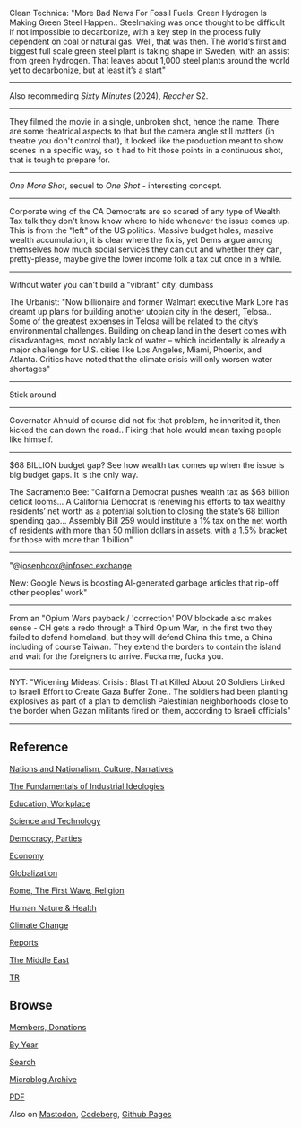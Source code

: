 
Clean Technica: "More Bad News For Fossil Fuels: Green Hydrogen Is
Making Green Steel Happen.. Steelmaking was once thought to be
difficult if not impossible to decarbonize, with a key step in the
process fully dependent on coal or natural gas. Well, that was
then. The world’s first and biggest full scale green steel plant is
taking shape in Sweden, with an assist from green hydrogen. That
leaves about 1,000 steel plants around the world yet to decarbonize,
but at least it’s a start"

---

Also recommeding *Sixty Minutes* (2024), *Reacher* S2.

---

They filmed the movie in a single, unbroken shot, hence the
name. There are some theatrical aspects to that but the camera angle
still matters (in theatre you don't control that), it looked like the
production meant to show scenes in a specific way, so it had to hit
those points in a continuous shot, that is tough to prepare for.

---

*One More Shot*, sequel to *One Shot* - interesting concept.

---

Corporate wing of the CA Democrats are so scared of any type of Wealth
Tax talk they don't know know where to hide whenever the issue comes
up. This is from the "left" of the US politics. Massive budget holes,
massive wealth accumulation, it is clear where the fix is, yet Dems
argue among themselves how much social services they can cut and
whether they can, pretty-please, maybe give the lower income folk a
tax cut once in a while.

---

Without water you can't build a "vibrant" city, dumbass

The Urbanist: "Now billionaire and former Walmart executive Mark Lore
has dreamt up plans for building another utopian city in the desert,
Telosa..  Some of the greatest expenses in Telosa will be related to
the city’s environmental challenges. Building on cheap land in the
desert comes with disadvantages, most notably lack of water – which
incidentally is already a major challenge for U.S. cities like Los
Angeles, Miami, Phoenix, and Atlanta. Critics have noted that the
climate crisis will only worsen water shortages"

---

Stick around

---

Governator Ahnuld of course did not fix that problem, he inherited it,
then kicked the can down the road.. Fixing that hole would mean
taxing people like himself.

---

$68 BILLION budget gap? See how wealth tax comes up when the issue is
big budget gaps. It is the only way.

The Sacramento Bee: "California Democrat pushes wealth tax as $68
billion deficit looms... A California Democrat is renewing his efforts
to tax wealthy residents’ net worth as a potential solution to closing
the state’s 68 billion spending gap... Assembly Bill 259 would
institute a 1% tax on the net worth of residents with more than 50
million dollars in assets, with a 1.5% bracket for those with more
than 1 billion"

---

"@josephcox@infosec.exchange

New: Google News is boosting AI-generated garbage articles that
rip-off other peoples' work"

---

From an "Opium Wars payback / 'correction' POV blockade also makes
sense - CH gets a redo through a Third Opium War, in the first two
they failed to defend homeland, but they will defend China this time,
a China including of course Taiwan. They extend the borders to contain
the island and wait for the foreigners to arrive. Fucka me, fucka you.

---

NYT: "Widening Mideast Crisis : Blast That Killed About 20 Soldiers
Linked to Israeli Effort to Create Gaza Buffer Zone.. The soldiers had
been planting explosives as part of a plan to demolish Palestinian
neighborhoods close to the border when Gazan militants fired on them,
according to Israeli officials"

---

## Reference

[Nations and Nationalism, Culture, Narratives](0119/2013/02/nations-and-nationalism.html)

[The Fundamentals of Industrial Ideologies](0119/2011/04/fundamentals-of-industrial-ideologies.html)

[Education, Workplace](0119/2017/09/education-workplace.html)

[Science and Technology](0119/2018/09/science-technology.html)

[Democracy, Parties](0119/2016/11/democracy.html)

[Economy](2021/01/economy.html)

[Globalization](0119/2018/09/globalization.html)

[Rome, The First Wave, Religion](0119/2017/12/rome.html)

[Human Nature & Health](2020/07/human-nature.html)

[Climate Change](2022/01/climate.html)

[Reports](2021/01/reports.html)

[The Middle East](0119/2019/07/middleeast.html)

[TR](../tr/index.html)

## Browse

[Members, Donations](2022/08/members.html)

[By Year](years.html)

[Search](search.html)

[Microblog Archive](mbl/index.html)

[PDF](https://drive.google.com/uc?export=view&id=1FSi-1MnqXVq_PVTEXzzflwN8-7h92N_R)

Also on 
[Mastodon](https://fosstodon.org/@muratk5n),
[Codeberg](https://muratk5n.codeberg.page/en/),
[Github Pages](https://muratk5n.github.io/thirdwave/en/)
